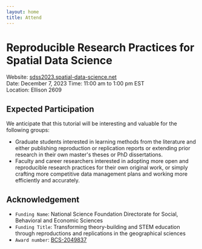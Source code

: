 ```yaml
---
layout: home
title: Attend
---
```


# Reproducible Research Practices for Spatial Data Science

Website:  [sdss2023.spatial-data-science.net](http://sdss2023.spatial-data-science.net/)  
Date: December 7, 2023 
Time: 11:00 am to 1:00 pm EST  
Location: Ellison 2609

## Expected Participation

We anticipate that this tutorial will be interesting and valuable for the following groups:

- Graduate students interested in learning methods from the literature and either publishing reproduction or replication reports or extending prior research in their own master's theses or PhD dissertations.
- Faculty and career researchers interested in adopting more open and reproducible research practices for their own original work, or simply crafting more competitive data management plans and working more efficiently and accurately.

## Acknowledgement

- `Funding Name`: National Science Foundation Directorate for Social, Behavioral and Economic Sciences
- `Funding Title`: Transforming theory-building and STEM education through reproductions and replications in the geographical sciences
- `Award number`: [BCS-2049837](https://www.nsf.gov/awardsearch/showAward?AWD_ID=2049837)
